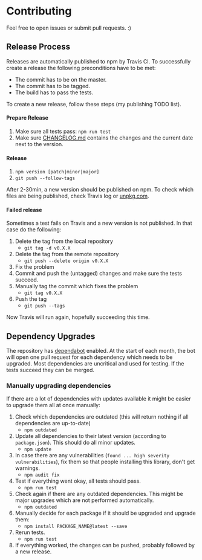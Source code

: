 # Contributing

Feel free to open issues or submit pull requests. :)

## Release Process

Releases are automatically published to npm by Travis CI. To successfully create a release the following preconditions have to be met:
- The commit has to be on the master.
- The commit has to be tagged.
- The build has to pass the tests.

To create a new release, follow these steps (my publishing TODO list).

#### Prepare Release
1. Make sure all tests pass: `npm run test`
2. Make sure [CHANGELOG.md](./CHANGELOG.md) contains the changes and the current date next to the version.

#### Release
1. `npm version [patch|minor|major]`
2. `git push --follow-tags`

After 2-30min, a new version should be published on npm. To check which files are being published, check Travis log or [unpkg.com](https://unpkg.com/puppeteer-cluster/).

#### Failed release
Sometimes a test fails on Travis and a new version is not published. In that case do the following:

1. Delete the tag from the local repository
    - `git tag -d v0.X.X`
2. Delete the tag from the remote repository
    - `git push --delete origin v0.X.X`
3. Fix the problem
4. Commit and push the (untagged) changes and make sure the tests succeed.
5. Manually tag the commit which fixes the problem
    - `git tag v0.X.X`
6. Push the tag
    - `git push --tags`

Now Travis will run again, hopefully succeeding this time.

## Dependency Upgrades

The repository has [dependabot](https://github.com/dependabot) enabled. At the start of each month, the bot will open one pull request for each dependency which needs to be upgraded. Most dependencies are uncritical and used for testing. If the tests succeed they can be merged.

### Manually upgrading dependencies

If there are a lot of dependencies with updates available it might be easier to upgrade them all at once manually:

1. Check which dependencies are outdated (this will return nothing if all dependencies are up-to-date)
    - `npm outdated`
2. Update all dependencies to their latest version (according to `package.json`). This should do all minor updates.
    - `npm update`
3. In case there are any vulnerabilities (`found ... high severity vulnerabilities`), fix them so that people installing this library, don't get warnings.
    - `npm audit fix`
4. Test if everything went okay, all tests should pass.
    - `npm run test`
5. Check again if there are any outdated dependencies. This might be major upgrades which are not performed automatically.
    - `npm outdated`
6. Manually decide for each package if it should be upgraded and upgrade them:
    - `npm install PACKAGE_NAME@latest --save`
7. Rerun tests.
    - `npm run test`
8. If everything worked, the changes can be pushed, probably followed by a new release.